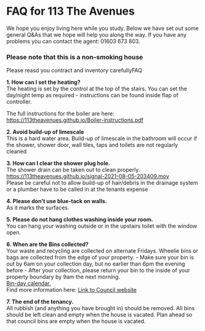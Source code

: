 <h1>FAQ for 113 The Avenues</h1>
<p>We hope you enjoy living here while you study.
Below we have set out some general Q&As that we hope will help you along the way. If you have any problems you can contact the agent: 01603 673 803.</p>

<h3>Please note that this is a non-smoking house</h3>
<p>Please reasd you contract and inventory carefully</P.

<h2>FAQ</h2>

<p><b>1. How can I set the heating?</b><br>
The heating is set by the control at the top of the stairs. You can set the day/night temp as required - instructions can be found inside flap of controller.</p>

<p>The full instructions for the boiler are here:<br>
<a href="https://113theavenues.github.io/Boiler-instructions.pdf">https://113theavenues.github.io/Boiler-instructions.pdf</a></p>

<p><b>2. Avoid build-up of limescale</b><br>
  This is a hard water area. Build-up of limescale in the bathroom will occur if the shower, shower door, wall tiles, taps and toilets are not regularly cleaned<p>

<p><b>3. How can I clear the shower plug hole.</b><br>
The shower drain can be taken out to clean properly. <br>
<a href="https://113theavenues.github.io/signal-2021-08-05-203409.mov">https://113theavenues.github.io/signal-2021-08-05-203409.mov</a><br>
Please be careful not to allow build-up of hair/debris in the drainage system or a plumber have to be called in at the tenants expense</p>

<p><b>4. Please don't use blue-tack on walls.</b><br>
As it marks the surfaces.</p>

<p><b>5. Please do not hang clothes washing inside your room.</b><br>
You can hang your washing outside or in the upstairs toilet with the window open.</p>

<p><b>6. When are the Bins collected?</b><br>
Your waste and recycling are collected on alternate Fridays.
Wheelie bins or bags are collected from the edge of your property.
- Make sure your bin is out by 6am on your collection day, but no earlier than 6pm the evening before
- After your collection, please return your bin to the inside of your property boundary by 9am the next morning.<br>
<a href="https://113theavenues.github.io/calendar.pdf">Bin-day calendar.</a><br>
Find more information here:
<a href="https://maps.norwich.gov.uk/mynorwich/index.html">Link to Council website</a></p>

<p><b>7. The end of the tenancy.</b><br>
All rubbish (and anything you have brought in) should be removed. All bins should be left clean and empty when the house is vacated. Plan ahead so that council bins are empty when the house is vacated.</p>
